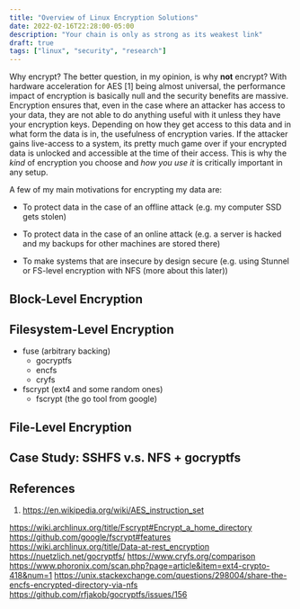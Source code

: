 ```yaml
---
title: "Overview of Linux Encryption Solutions"
date: 2022-02-16T22:28:00-05:00
description: "Your chain is only as strong as its weakest link"
draft: true
tags: ["linux", "security", "research"]
---
```


Why encrypt? The better question, in my opinion, is why **not** encrypt? With
hardware acceleration for AES [1] being almost universal, the performance impact
of encryption is basically null and the security benefits are massive.
Encryption ensures that, even in the case where an attacker has access to your
data, they are not able to do anything useful with it unless they have your
encryption keys. Depending on how they get access to this data and in what form
the data is in, the usefulness of encryption varies. If the attacker gains
live-access to a system, its pretty much game over if your encrypted data is
unlocked and accessible at the time of their access. This is why the *kind* of
encryption you choose and *how you use it* is critically important in any setup.

A few of my main motivations for encrypting my data are:

- To protect data in the case of an offline attack (e.g. my computer SSD gets
  stolen)

- To protect data in the case of an online attack (e.g. a server is hacked and
  my backups for other machines are stored there)

- To make systems that are insecure by design secure (e.g. using Stunnel or
  FS-level encryption with NFS (more about this later))

## Block-Level Encryption

## Filesystem-Level Encryption

- fuse (arbitrary backing)
  - gocryptfs
  - encfs
  - cryfs
- fscrypt (ext4 and some random ones)
  - fscrypt (the go tool from google)

## File-Level Encryption

## Case Study: SSHFS v.s. NFS + gocryptfs

## References

1. https://en.wikipedia.org/wiki/AES_instruction_set

https://wiki.archlinux.org/title/Fscrypt#Encrypt_a_home_directory
https://github.com/google/fscrypt#features
https://wiki.archlinux.org/title/Data-at-rest_encryption
https://nuetzlich.net/gocryptfs/
https://www.cryfs.org/comparison
https://www.phoronix.com/scan.php?page=article&item=ext4-crypto-418&num=1
https://unix.stackexchange.com/questions/298004/share-the-encfs-encrypted-directory-via-nfs
https://github.com/rfjakob/gocryptfs/issues/156
